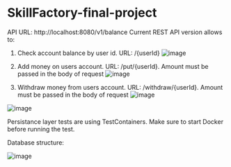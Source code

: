 # SkillFactory-final-project

API URL: http://localhost:8080/v1/balance
Current REST API version allows to:
1. Check account balance by user id. URL: /{userId}
![image](https://user-images.githubusercontent.com/90723839/190002973-419e6cb0-55da-4488-8e34-cb505036264d.png)

2. Add money on users account. URL: /put/{userId}. Amount must be passed in the body of request
![image](https://user-images.githubusercontent.com/90723839/190003330-f006fb83-10f8-4432-882e-17fd99992291.png)


3. Withdraw money from users account. URL: /withdraw/{userId}. Amount must be passed in the body of request
![image](https://user-images.githubusercontent.com/90723839/190003845-d2b73015-8047-473a-9927-01a2797df86b.png)

![image](https://user-images.githubusercontent.com/90723839/190003954-6cbf812f-a942-492f-950a-94744de7cb0b.png)


Persistance layer tests are using TestContainers. Make sure to start Docker before running the test.

Database structure:

![image](https://user-images.githubusercontent.com/90723839/190004924-986ff971-7900-4bfd-a5d9-42b2d986300c.png)

